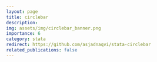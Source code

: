 ```yaml
---
layout: page
title: circlebar
description: 
img: assets/img/circlebar_banner.png
importance: 6
category: stata
redirect: https://github.com/asjadnaqvi/stata-circlebar
related_publications: false
---
```


